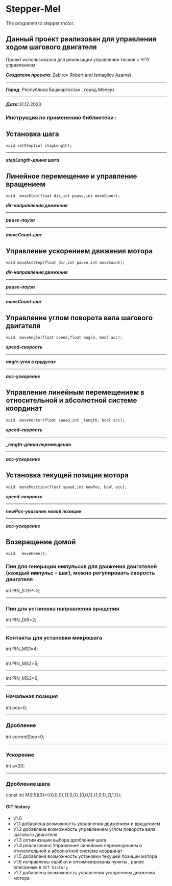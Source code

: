 # Stepper-Mel
The programm to stepper motor.
## Данный проект реализован для управления ходом шагового двигателя 
Проект использовался для реализации управления тисков с ЧПУ управлением 

***Создатели проекта***: Zabirov Robert and Ismagilov Azamat
***
***Город***: Республика Башкортостан , город Мелеуз
***
***Дата***:31.12.2020
 
### Инструкция по применению библиотеки :

## Установка шага
    void setStep(int stepLength); 
***
***stepLength-длина шага***
## Линейное перемещение и управление вращением
	void  moveStep(float dir,int pause,int moveCount); 
   ***dir-направления движения***
   ***
   ***pause-пауза***
   ***
   ***moveCount-шаг***
   
   
  ## Управление ускорением движения мотора
	void moveAccStep(float dir,int pause,int moveCount);
   ***dir-направления движения***
   ***
   ***pause-пауза***
   ***
   ***moveCount-шаг***
   
   
   
  ## Управление углом поворота вала шагового двигателя
	void  moveAngle(float speed,float angle, bool acc); 
   ***speed-скорость***
   ***
   ***angle-угол в грудусах***
   ***
   ***acc-ускорение***
   
   ## Управление линейным перемещением в относительной и абсолютной системе координат
	void  moveVector(float speed,int _length, bool acc); 
   ***speed-скорость*** 
   ***
   ***_length-длина перемещения***
   ***
   ***acc-ускорение***
    
    
   
   ## Установка текущей позиции мотора
	void  movePosition(float speed,int newPos, bool acc); 
   ***speed-скорость*** 
   ***
   ***newPos-указание новой позиции*** 
   ***
   ***acc-ускорение***
   ## Возвращение домой 
	void   moveHome();
   
   
   
 ### Пин для генерации импульсов для движения двигателей (каждый импульс – шаг), можно регулировать скорость двигателя
 int PIN_STEP=3; 
 ***
 ### Пин  для установка направления  вращения
 int PIN_DIR=2; 
 ***
 ### Контакты для установки микрошага
 int PIN_MS1=4; 
 ***
 int PIN_MS2=5;
 ***
 int PIN_MS3=6;
 ***
 ### Начальная позиция
 int pos=0; 
 ***
 ### Дробление
  int currentStep=0; 
 ***
 ### Ускорение
 int a=20; 
 ***
 ### Дробление шага 
  const int MS[5][3]={{0,0,0},{1,0,0},{0,0,1},{1,0,1},{1,1,1}};	
#### GIT history
* v1.0
* v1.1 добавлена возможность управления движением и вращением 
* v1.2 добавлена возможность управлением углом поворота вала шагового двигателя
* v1.3 оптимизация выбора дробления шага
* v1.4 реализовано Управление линейным перемещением в относительной и абсолютной системе координат
* v1.5 добавлена возможность установки текущей позиции мотора 
* v1.6 исправлены ошибки и оптимизированы пункты , ранее описанные в `GIT history`
* v1.7 добавлена возможность управления ускорением движения мотора 


